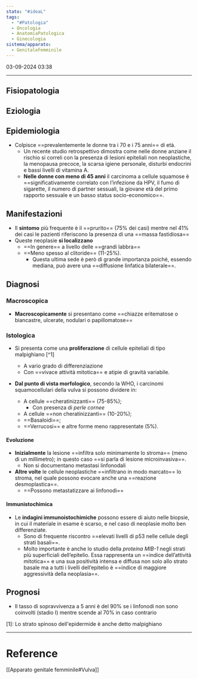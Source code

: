 ```yaml
---
stato: "#ideaL"
tags:
  - "#Patologia"
  - Oncologia
  - AnatomiaPatologica
  - Ginecologia
sistema/apparato:
  - GenitaleFemminile
---
```

03-09-2024 03:38

--- 
## Fisiopatologia
## Eziologia
## Epidemiologia
- Colpisce ==prevalentemente le donne tra i 70 e i 75 anni== di età. 
	- Un recente studio retrospettivo dimostra come nelle donne anziane il rischio si correli con la presenza di lesioni epiteliali non neoplastiche, la menopausa precoce, la scarsa igiene personale, disturbi endocrini e bassi livelli di vitamina A.
	- **Nelle donne con meno di 45 anni** il carcinoma a cellule squamose è ==significativamente correlato con l’infezione da HPV, il fumo di sigarette, il numero di partner sessuali, la giovane età del primo rapporto sessuale e un basso status socio-economico==. 
## Manifestazioni

- Il **sintomo** più frequente è il ==prurito== (75% dei casi) mentre nel 41% dei casi le pazienti riferiscono la presenza di una ==massa fastidiosa==
- Queste neoplasie **si localizzano** 
	- ==In genere== a livello delle ==grandi labbra==
	- ==Meno spesso al clitoride== (11-25%).
		- Questa ultima sede è però di grande importanza poiché, essendo mediana, può avere una ==diffusione linfatica bilaterale==.


## Diagnosi
### Macroscopica
- **Macroscopicamente** si presentano come ==chiazze eritematose o biancastre, ulcerate, nodulari o papillomatose== 
### Istologica

- Si presenta come una **proliferazione** di cellule epiteliali di tipo malpighiano [^1]
	- A vario grado di differenziazione
	- Con ==vivace attività mitotica== e atipie di gravità variabile.

- **Dal punto di vista morfologico**, secondo la WHO, i carcinomi squamocellulari della vulva si possono dividere in:
	- A cellule ==cheratinizzanti== (75-85%);
		- Con presenza di *perle cornee*
	- A cellule ==non cheratinizzanti== (10-20%);
	- ==Basaloidi==;
	- ==Verrucosi== e altre forme meno rappresentate (5%).
#### Evoluzione

- **Inizialmente** la lesione ==infiltra solo minimamente lo stroma== (meno di un millimetro); in questo caso ==si parla di lesione microinvasiva==.
	- Non si documentano metastasi linfonodali
- **Altre volte** le cellule neoplastiche ==infiltrano in modo marcato== lo stroma, nel quale possono evocare anche una ==reazione desmoplastica==. 
	- ==Possono metastatizzare ai linfonodi==

#### Immunistochimica
- Le **indagini immunoistochimiche** possono essere di aiuto nelle biopsie, in cui il materiale in esame è scarso, e nel caso di neoplasie molto ben differenziate.
	- Sono di frequente riscontro ==elevati livelli di p53 nelle cellule degli strati basali==. 
	- Molto importante è anche lo studio della *proteina MIB-1* negli strati più superficiali dell’epitelio. Essa rappresenta un ==indice dell’attività mitotica== e una sua positività intensa e diffusa non solo allo strato basale ma a tutti i livelli dell’epitelio è ==indice di maggiore aggressività della neoplasia==.

## Prognosi

- Il tasso di sopravvivenza a 5 anni è del 90% se i linfonodi non sono coinvolti (stadio I) mentre scende al 70% in caso contrario









[1]: Lo strato spinoso dell'epidermide è anche detto malpighiano


--- 
# Reference
[[Apparato genitale femminile#Vulva]]
